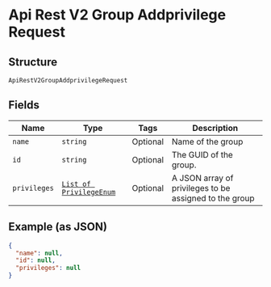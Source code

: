 
# Api Rest V2 Group Addprivilege Request

## Structure

`ApiRestV2GroupAddprivilegeRequest`

## Fields

| Name | Type | Tags | Description |
|  --- | --- | --- | --- |
| `name` | `string` | Optional | Name of the group |
| `id` | `string` | Optional | The GUID of the group. |
| `privileges` | [`List of PrivilegeEnum`](/doc/models/privilege-enum.md) | Optional | A JSON array of privileges to be assigned to the group |

## Example (as JSON)

```json
{
  "name": null,
  "id": null,
  "privileges": null
}
```


